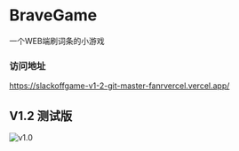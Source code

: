 # BraveGame
一个WEB端刷词条的小游戏

### 访问地址
https://slackoffgame-v1-2-git-master-fanrvercel.vercel.app/


## V1.2 测试版
![v1.0](images/v1.0.png)

